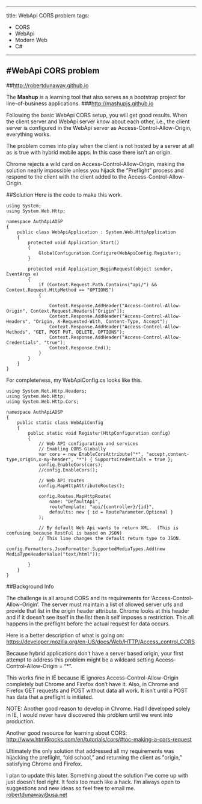 
---
title: WebApi CORS problem
tags: 
- CORS
- WebApi
- Modern Web
- C#

---

#WebApi CORS problem
---

##http://robertdunaway.github.io

The **Mashup** is a learning tool that also serves as a bootstrap project for line-of-business applications. 
###http://mashupjs.github.io


Following the basic WebApi CORS setup, you will get good results. When the client server and WebApi server know about each other, i.e., the client server is configured in the WebApi server as Access-Control-Allow-Origin, everything works.


The problem comes into play when the client is not hosted by a server at all as is true with hybrid mobile apps.  In this case there isn't an origin.


Chrome rejects a wild card on Access-Control-Allow-Origin, making the solution nearly impossible unless you hijack the “Preflight” process and respond to the client with the client added to the Access-Control-Allow-Origin.

##Solution
Here is the code to make this work.

```
using System;
using System.Web.Http;

namespace AuthApiADSP
{
    public class WebApiApplication : System.Web.HttpApplication
    {
        protected void Application_Start()
        {
            GlobalConfiguration.Configure(WebApiConfig.Register);
        }

        protected void Application_BeginRequest(object sender, EventArgs e)
        {
            if (Context.Request.Path.Contains("api/") && Context.Request.HttpMethod == "OPTIONS")
            {

                Context.Response.AddHeader("Access-Control-Allow-Origin", Context.Request.Headers["Origin"]);
                Context.Response.AddHeader("Access-Control-Allow-Headers", "Origin, X-Requested-With, Content-Type, Accept");
                Context.Response.AddHeader("Access-Control-Allow-Methods", "GET, POST PUT, DELETE, OPTIONS");
                Context.Response.AddHeader("Access-Control-Allow-Credentials", "true");
                Context.Response.End();
            }
        } 
    }
}

```

For completeness, my WebApiConfig.cs looks like this.

```
using System.Net.Http.Headers;
using System.Web.Http;
using System.Web.Http.Cors;

namespace AuthApiADSP
{
    public static class WebApiConfig
    {
        public static void Register(HttpConfiguration config)
        {
            // Web API configuration and services
            // Enabling CORS Globally
            var cors = new EnableCorsAttribute("*", "accept,content-type,origin,x-my-header", "*") { SupportsCredentials = true };
            config.EnableCors(cors);
            //config.EnableCors();

            // Web API routes
            config.MapHttpAttributeRoutes();

            config.Routes.MapHttpRoute(
                name: "DefaultApi",
                routeTemplate: "api/{controller}/{id}",
                defaults: new { id = RouteParameter.Optional }
            );

            // By default Web Api wants to return XML.  (This is confusing because RestFul is based on JSON)
            // This line changes the default return type to JSON.
            config.Formatters.JsonFormatter.SupportedMediaTypes.Add(new MediaTypeHeaderValue("text/html"));
        
        }
    }
}

```

##Background Info

The challenge is all around CORS and  its requirements for ‘Access-Control-Allow-Origin’. The server must maintain a list of allowed server urls and provide that list in the origin header attribute. Chrome looks at this header and if it doesn’t see itself in the list then it self imposes a restriction. This all happens in the preflight before the actual request for data occurs.

Here is a better description of what is going on: https://developer.mozilla.org/en-US/docs/Web/HTTP/Access_control_CORS

Because hybrid applications don’t have a server based origin, your first attempt to address this problem might be a wildcard setting Access-Control-Allow-Origin = “*”.

This works fine in IE because IE ignores Access-Control-Allow-Origin completely but Chrome and Firefox don’t have it. Also, in Chrome and Firefox GET requests and POST without data all work. It isn’t until a POST has data that a preflight is initiated.

NOTE: Another good reason to develop in Chrome. Had I developed solely in IE, I would never have discovered this problem until we went into production. 

Another good resource for learning about CORS: 
http://www.html5rocks.com/en/tutorials/cors/#toc-making-a-cors-request

Ultimately the only solution that addressed all my requirements was hijacking the preflight, “old school,” and returning the client as "origin," satisfying Chrome and Firefox.

I plan to update this later. Something about the solution I’ve come up with just doesn’t feel right. It feels too much like a hack. I’m always open to suggestions and new ideas so feel free to email me. robertdunaway@usa.net
